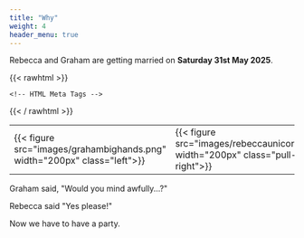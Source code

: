 ```yaml
---
title: "Why"
weight: 4
header_menu: true
---
```

Rebecca and Graham are getting married on __Saturday 31st May 2025__.

{{< rawhtml >}}
<style>
td, th {
   border: none!important;
}
</style>


	<!-- HTML Meta Tags -->
<!-- HTML Meta Tags -->
<title></title>
<meta name="description" content="Hard rock party">

<!-- Open Graph Meta Tags -->
<meta property="og:url" content="http://rebeccaandgraham.party">
<meta property="og:type" content="website">
<meta property="og:title" content="Rebs&Graham">
<meta property="og:description" content="Hard rock party">
<meta property="og:image" content="https://rebeccaandgraham.party/images/proposal.jpg">
<meta property="og:image:width" content="1674">
<meta property="og:image:height" content="939">
<meta property="og:logo" content="https://rebeccaandgraham.party/images/gnr.png">

<!-- Twitter Meta Tags -->
<meta name="twitter:card" content="summary_large_image">
<meta property="twitter:domain" content="rebeccaandgraham.party">
<meta property="twitter:url" content="http://rebeccaandgraham.party">
<meta name="twitter:image" content="https://rebeccaandgraham.party/images/proposal.jpg">
<meta name="twitter:title" content="Party invite">
<meta name="twitter:description" content="Wedding">
<meta name="twitter:image" content="https://rebeccaandgraham.party/images/proposal.jpg">

<!-- Meta Tags Generated via https://opengraph.dev -->

{{< / rawhtml >}}

| | |
| -------- | ------- |
| {{< figure src="images/grahambighands.png" width="200px" class="left">}} | {{< figure src="images/rebeccaunicorn.png" width="200px" class="pull-right">}}   |

Graham said, "Would you mind awfully...?"

Rebecca said "Yes please!"

Now we have to have a party.

